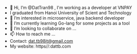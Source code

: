 - 👋 Hi, I’m @DatTran98 , I'm working as a developer at VNPAY
- I graduated from Hanoi University of Scient and Technology
- 👀 I’m interested in microservice, java backend developer
- 🌱 I’m currently learning Go-lang for some projects as a tool
- 💞️ I’m looking to collaborate on ...
- 📫 How to reach me ...
- Contact: dat.tb98it@gmail.com
- My website: https//:dattb.com
<!---
DatTran98/DatTran98 is a ✨ special ✨ repository because its `README.md` (this file) appears on your GitHub profile.
You can click the Preview link to take a look at your changes.
--->
